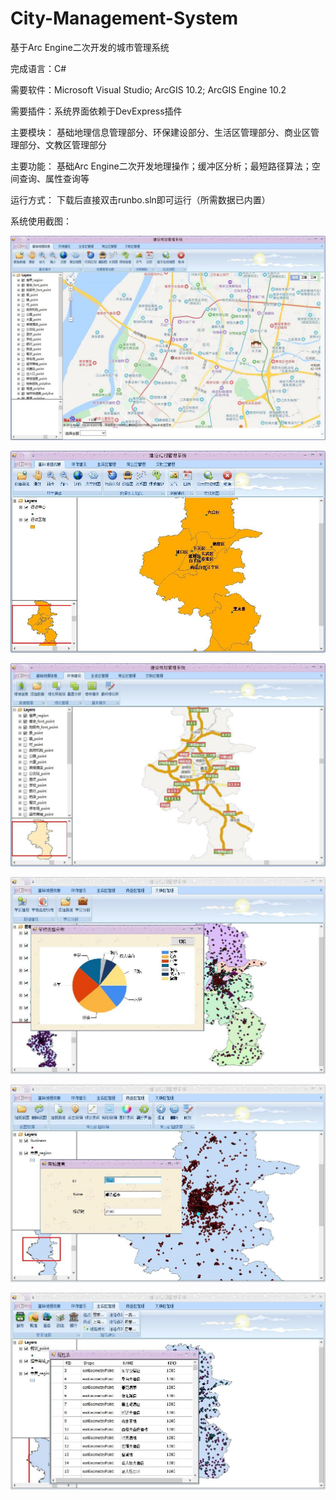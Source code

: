 # City-Management-System

基于Arc Engine二次开发的城市管理系统

完成语言：C#

需要软件：Microsoft Visual Studio; ArcGIS 10.2; ArcGIS Engine 10.2

需要插件：系统界面依赖于DevExpress插件

主要模块：
基础地理信息管理部分、环保建设部分、生活区管理部分、商业区管理部分、文教区管理部分

主要功能：
基础Arc Engine二次开发地理操作；缓冲区分析；最短路径算法；空间查询、属性查询等

运行方式：
下载后直接双击runbo.sln即可运行（所需数据已内置）

系统使用截图：

![Inage text](https://github.com/RunBoo/City-Management-System/blob/master/runbo/img/MainMenu.jpg)

![Inage text](https://github.com/RunBoo/City-Management-System/blob/master/runbo/img/Main.jpg)

![Inage text](https://github.com/RunBoo/City-Management-System/blob/master/runbo/img/Green.jpg)

![Inage text](https://github.com/RunBoo/City-Management-System/blob/master/runbo/img/Education.jpg)

![Inage text](https://github.com/RunBoo/City-Management-System/blob/master/runbo/img/Business.jpg)

![Inage text](https://github.com/RunBoo/City-Management-System/blob/master/runbo/img/life.jpg)
